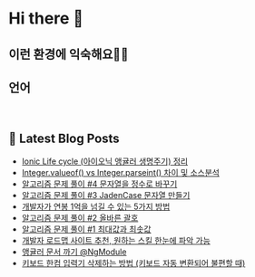 # Hi there 👋

## 이런 환경에 익숙해요✍🏼

## 언어

<p>
  <img alt="" src= "https://img.shields.io/badge/JavaScript-F7DF1E?style=flat-square&logo=JavaScript&logoColor=white"/> 
  <img alt="" src= "https://img.shields.io/badge/TypeScript-black?logo=typescript&logoColor=blue"/>
</p>

## 📕 Latest Blog Posts

<ul><li><a href='https://devpad.tistory.com/180' target='_blank'>Ionic Life cycle (아이오닉 앵귤러 생명주기) 정리</a></li><li><a href='https://devpad.tistory.com/179' target='_blank'>Integer.valueof() vs Integer.parseint() 차이 및 소스분석</a></li><li><a href='https://devpad.tistory.com/178' target='_blank'>알고리즘 문제 풀이 #4 문자열을 정수로 바꾸기</a></li><li><a href='https://devpad.tistory.com/176' target='_blank'>알고리즘 문제 풀이 #3 JadenCase 문자열 만들기</a></li><li><a href='https://devpad.tistory.com/175' target='_blank'>개발자가 연봉 1억을 넘길 수 있는 5가지 방법</a></li><li><a href='https://devpad.tistory.com/174' target='_blank'>알고리즘 문제 풀이 #2 올바른 괄호</a></li><li><a href='https://devpad.tistory.com/173' target='_blank'>알고리즘 문제 풀이 #1 최대값과 최솟값</a></li><li><a href='https://devpad.tistory.com/172' target='_blank'>개발자 로드맵 사이트 추천, 원하는 스킬 한눈에 파악 가능</a></li><li><a href='https://devpad.tistory.com/171' target='_blank'>앵귤러 문서 까기 @NgModule</a></li><li><a href='https://devpad.tistory.com/170' target='_blank'>키보드 한컴 입력기 삭제하는 방법 (키보드 자동 변환되어 불편할 때)</a></li></ul>